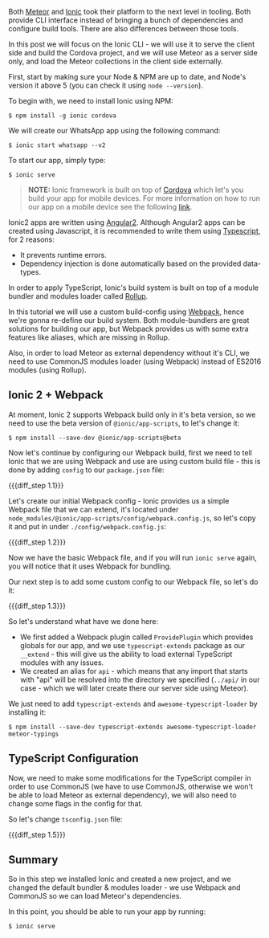Both [Meteor](meteor.com) and [Ionic](ionicframework.com) took their platform to the next level in tooling.
Both provide CLI interface instead of bringing a bunch of dependencies and configure build tools.
There are also differences between those tools. 

In this post we will focus on the Ionic CLI - we will use it to serve the client side and build the Cordova project, and we will use 
Meteor as a server side only, and load the Meteor collections in the client side externally. 

First, start by making sure your Node & NPM are up to date, and Node's version it above 5 (you can check it using `node --version`).

To begin with, we need to install Ionic using NPM:

    $ npm install -g ionic cordova

We will create our WhatsApp app using the following command:

    $ ionic start whatsapp --v2

To start our app, simply type:

    $ ionic serve

> **NOTE:** Ionic framework is built on top of [Cordova](cordova.apache.org) which let's you build your app for mobile devices. For more information on how to run our app on a mobile device see the following [link](ionicframework.com/docs/v2/getting-started/installation/).

Ionic2 apps are written using [Angular2](angular.io). Although Angular2 apps can be created using Javascript, it is recommended to write them using [Typescript](typescriptlang.org), for 2 reasons:

- It prevents runtime errors.
- Dependency injection is done automatically based on the provided data-types.

In order to apply TypeScript, Ionic's build system is built on top of a module bundler and modules loader called [Rollup](http://rollupjs.org/). 

In this tutorial we will use a custom build-config using [Webpack](webpack.github.io), hence we're gonna re-define our build system. Both module-bundlers are great solutions for building our app, but Webpack provides us with some extra features like aliases, which are missing in Rollup.

Also, in order to load Meteor as external dependency without it's CLI, we need to use CommonJS modules loader (using Webpack) instead of ES2016 modules (using Rollup).
 
## Ionic 2 + Webpack 
 
At moment, Ionic 2 supports Webpack build only in it's beta version, so we need to use the beta version of `@ionic/app-scripts`, to let's change it:
 
    $ npm install --save-dev @ionic/app-scripts@beta
 
Now let's continue by configuring our Webpack build, first we need to tell Ionic that we are using Webpack and use are using custom build file - this is done by adding `config` to our `package.json` file:

{{{diff_step 1.1}}}

Let's create our initial Webpack config - Ionic provides us a simple Webpack file that we can extend, it's located under `node_modules/@ionic/app-scripts/config/webpack.config.js`, so let's copy it and put in under `./config/webpack.config.js`:

{{{diff_step 1.2}}}

Now we have the basic Webpack file, and if you will run `ionic serve` again, you will notice that it uses Webpack for bundling.

Our next step is to add some custom config to our Webpack file, so let's do it:

{{{diff_step 1.3}}}

So let's understand what have we done here:

- We first added a Webpack plugin called `ProvidePlugin` which provides globals for our app, and we use `typescript-extends` package as our `__extend` - this will give us the ability to load external TypeScript modules with any issues.
- We created an alias for `api` - which means that any import that starts with "api" will be resolved into the directory we specified (`../api/` in our case - which we will later create there our server side using Meteor).

We just need to add `typescript-extends` and `awesome-typescript-loader` by installing it:

    $ npm install --save-dev typescript-extends awesome-typescript-loader meteor-typings

## TypeScript Configuration

Now, we need to make some modifications for the TypeScript compiler in order to use CommonJS (we have to use CommonJS, otherwise we won't be able to load Meteor as external dependency), we will also need to change some flags in the config for that.

So let's change `tsconfig.json` file:

{{{diff_step 1.5}}}

## Summary

So in this step we installed Ionic and created a new project, and we changed the default bundler & modules loader - we use Webpack and CommonJS so we can load Meteor's dependencies.

In this point, you should be able to run your app by running: 

    $ ionic serve    
